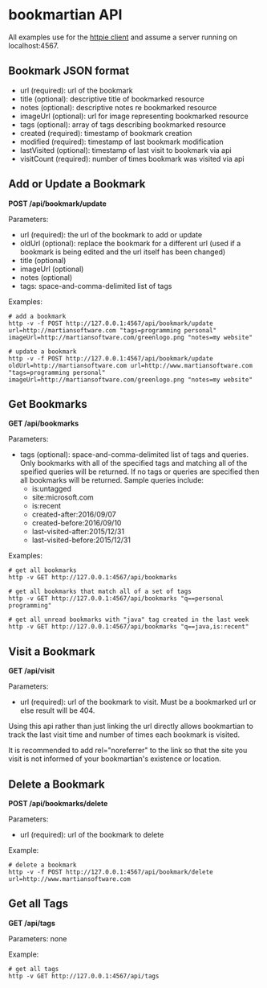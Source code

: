 bookmartian API
===============

All examples use for the [httpie client](https://github.com/jkbrzt/httpie)
and assume a server running on localhost:4567.

Bookmark JSON format
--------------------
  * url (required): url of the bookmark
  * title (optional): descriptive title of bookmarked resource
  * notes (optional): descriptive notes re bookmarked resource
  * imageUrl (optional): url for image representing bookmarked resource
  * tags (optional): array of tags describing bookmarked resource
  * created (required): timestamp of bookmark creation
  * modified (required): timestamp of last bookmark modification
  * lastVisited (optional): timestamp of last visit to bookmark via api
  * visitCount (required): number of times bookmark was visited via api

Add or Update a Bookmark
------------------------

**POST /api/bookmark/update**

Parameters:

  * url (required): the url of the bookmark to add or update
  * oldUrl (optional): replace the bookmark for a different url (used if a bookmark
    is being edited and the url itself has been changed)
  * title (optional)
  * imageUrl (optional)
  * notes (optional)
  * tags: space-and-comma-delimited list of tags
  

Examples:

```shell
# add a bookmark
http -v -f POST http://127.0.0.1:4567/api/bookmark/update url=http://martiansoftware.com "tags=programming personal" imageUrl=http://martiansoftware.com/greenlogo.png "notes=my website"

# update a bookmark
http -v -f POST http://127.0.0.1:4567/api/bookmark/update oldUrl=http://martiansoftware.com url=http://www.martiansoftware.com "tags=programming personal" imageUrl=http://martiansoftware.com/greenlogo.png "notes=my website"
```


Get Bookmarks
-------------

**GET /api/bookmarks**

Parameters:
  * tags (optional): space-and-comma-delimited list of tags and queries.  Only 
    bookmarks with all of the specified tags and matching all of the speified
    queries will be returned.  If no tags or queries are specified then all
    bookmarks will be returned.  Sample queries include:
    * is:untagged
    * site:microsoft.com
    * is:recent
    * created-after:2016/09/07
    * created-before:2016/09/10
    * last-visited-after:2015/12/31
    * last-visited-before:2015/12/31
 

    
Examples:

```shell
# get all bookmarks
http -v GET http://127.0.0.1:4567/api/bookmarks

# get all bookmarks that match all of a set of tags
http -v GET http://127.0.0.1:4567/api/bookmarks "q==personal programming"

# get all unread bookmarks with "java" tag created in the last week
http -v GET http://127.0.0.1:4567/api/bookmarks "q==java,is:recent"
```


Visit a Bookmark
----------------

**GET /api/visit**

Parameters:
  * url (required): url of the bookmark to visit.  Must be a bookmarked url or
    else result will be 404.

Using this api rather than just linking the url directly allows bookmartian to
track the last visit time and number of times each bookmark is visited.

It is recommended to add rel="noreferrer" to the link so that the site you
visit is not informed of your bookmartian's existence or location.



Delete a Bookmark
-----------------

**POST /api/bookmarks/delete**

Parameters:
  * url (required): url of the bookmark to delete
  
Example:

```shell
# delete a bookmark
http -v -f POST http://127.0.0.1:4567/api/bookmark/delete url=http://www.martiansoftware.com
```

Get all Tags
------------

**GET /api/tags**

Parameters: none

Example:

```shell
# get all tags
http -v GET http://127.0.0.1:4567/api/tags
```
